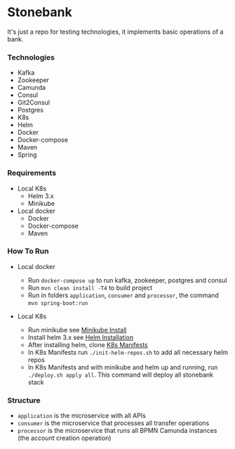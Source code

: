 # Stonebank

It's just a repo for testing technologies, it implements basic operations of a bank.

### Technologies

 - Kafka
 - Zookeeper
 - Camunda
 - Consul
 - Git2Consul
 - Postgres
 - K8s
 - Helm
 - Docker
 - Docker-compose
 - Maven
 - Spring


### Requirements

 - Local K8s
    - Helm 3.x
    - Minikube
 - Local docker
    - Docker
    - Docker-compose
    - Maven
    

### How To Run

 - Local docker
    - Run `docker-compose up` to run kafka, zookeeper, postgres and consul
    - Run `mvn clean install -T4` to build project
    - Run in folders `application`, `consumer` and `processor`, the command `mvn spring-boot:run`
    
 - Local K8s
    - Run minikube see [Minikube Install](https://minikube.sigs.k8s.io/docs/start/)
    - Install helm 3.x see [Helm Installation](https://helm.sh/docs/intro/quickstart/)
    - After installing helm, clone [K8s Manifests](https://github.com/ronistone/k8s-manifests)
    - In K8s Manifests run `./init-helm-repos.sh` to add all necessary helm repos
    - In K8s Manifests and with minikube and helm up and running, run `./deploy.sh apply all`. This command will deploy all stonebank stack
    

### Structure

 - `application` is the microservice with all APIs
 - `consumer` is the microservice that processes all transfer operations
 - `processor` is the microservice that runs all BPMN Camunda instances (the account creation operation)

